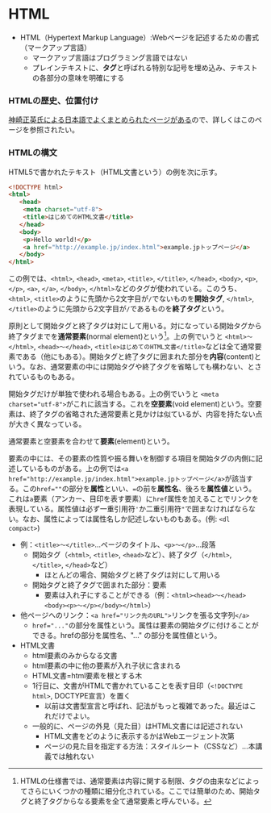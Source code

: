 # HTML

- HTML（Hypertext Markup Language）:Webページを記述するための書式（マークアップ言語）
  - マークアップ言語はプログラミング言語ではない
  - プレインテキストに、**タグ**と呼ばれる特別な記号を埋め込み、テキストの各部分の意味を明確にする

### HTMLの歴史、位置付け

[神崎正英氏による日本語でよくまとめられたページがある](http://www.kanzaki.com/docs/html/htminfo-ex1.html)ので、詳しくはこのページを参照されたい。

### HTMLの構文

HTML5で書かれたテキスト（HTML文書という）の例を次に示す。

``` html
<!DOCTYPE html>
<html>
   <head>
    <meta charset="utf-8">
	<title>はじめてのHTML文書</title>
   </head>
   <body>
	<p>Hello world!</p>
	<a href="http://example.jp/index.html">example.jpトップページ</a>
   </body>
</html>
```

この例では、`<html>`, `<head>`, `<meta>`, `<title>`, `</title>`, `</head>`, `<body>`, `<p>`, `</p>`, `<a>`, `</a>`, `</body>`, `</html>`などのタグが使われている。このうち、`<html>`, `<title>`のように先頭から2文字目が`/`でないものを**開始タグ**, `</html>`, `</title>`のように先頭から2文字目が`/`であるものを**終了タグ**という。

原則として開始タグと終了タグは対にして用いる。対になっている開始タグから終了タグまでを**通常要素**(normal element)という[^1]。上の例でいうと `<html>〜</html>`, `<head>〜</head>`, `<title>はじめてのHTML文書</title>`などは全て通常要素である（他にもある）。開始タグと終了タグに囲まれた部分を**内容**(content)という。なお、通常要素の中には開始タグや終了タグを省略しても構わない、とされているものもある。

[^1]:HTMLの仕様書では、通常要素は内容に関する制限、タグの由来などによってさらにいくつかの種類に細分化されている。ここでは簡単のため、開始タグと終了タグからなる要素を全て通常要素と呼んでいる。

開始タグだけが単独で使われる場合もある。上の例でいうと `<meta charset="utf-8">`がこれに該当する。これを**空要素**(void element)という。空要素は、終了タグの省略された通常要素と見かけは似ているが、内容を持たない点が大きく異なっている。

通常要素と空要素を合わせて**要素**(element)という。

要素の中には、その要素の性質や振る舞いを制御する項目を開始タグの内側に記述しているものがある。上の例では`<a href="http://example.jp/index.html">example.jpトップページ</a>`が該当する。この`href=""`の部分を**属性**といい、`=`の前を**属性名**、後ろを**属性値**という。これは`a`要素（アンカー、目印を表す要素）に`href`属性を加えることでリンクを表現している。属性値は必ず一重引用符`'`か二重引用符`"`で囲まなければならない。なお、属性によっては属性名しか記述しないものもある。(例: `<dl compact>`)

- 例：`<title>〜</title>`…ページのタイトル、`<p>〜</p>`…段落
  - 開始タグ（`<html>`, `<title>`, `<head>`など）、終了タグ（`</html>`, `</title>`, `</head>`など）
    - ほとんどの場合、開始タグと終了タグは対にして用いる
  - 開始タグと終了タグで囲まれた部分：要素
    - 要素は入れ子にすることができる（例：`<html><head>〜</head><body><p>〜</p></body></html>`）
- 他ページへのリンク：`<a href="リンク先のURL">`リンクを張る文字列`</a>`
  - `href="..."`の部分を属性という。属性は要素の開始タグに付けることができる。hrefの部分を属性名、"..." の部分を属性値という。
- HTML文書
  - html要素のみからなる文書
  - html要素の中に他の要素が入れ子状に含まれる
  - HTML文書=html要素を根とする木
  - 1行目に、文書がHTMLで書かれていることを表す目印（`<!DOCTYPE html>`, DOCTYPE宣言）を置く
    - 以前は文書型宣言と呼ばれ、記法がもっと複雑であった。最近はこれだけでよい。
  - 一般的に、ページの外見（見た目）はHTML文書には記述されない
    - HTML文書をどのように表示するかはWebエージェント次第
    - ページの見た目を指定する方法：スタイルシート（CSSなど）…本講義では触れない